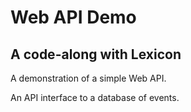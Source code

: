 # Web API Demo

## A code-along with Lexicon

A demonstration of a simple Web API.  

An API interface to a database of events.
